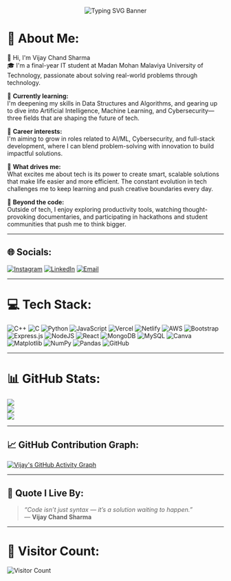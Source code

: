 <!-- Typing SVG Banner -->
<!-- Typing SVG Banner -->
<p align="center">
  <img
    src="https://readme-typing-svg.herokuapp.com?font=Fira+Code&size=24&duration=3000&pause=1000&color=F75C7E&center=true&vCenter=true&width=600&lines=Hi+%F0%9F%91%8B%2C+I'm+Vijay+Chand+Sharma;Final+Year+IT+Student+%F0%9F%92%BB;Learning+AI+%7C+DSA+%7C+Cybersecurity+%F0%9F%A7%A0;Welcome+to+my+GitHub+Profile+%F0%9F%91%8D"
    alt="Typing SVG Banner"
  />
</p>


# 💫 About Me:
👋 Hi, I'm Vijay Chand Sharma  
🎓 I'm a final-year IT student at Madan Mohan Malaviya University of Technology, passionate about solving real-world problems through technology.  

🔭 **Currently learning:**  
I'm deepening my skills in Data Structures and Algorithms, and gearing up to dive into Artificial Intelligence, Machine Learning, and Cybersecurity—three fields that are shaping the future of tech.  

🚀 **Career interests:**  
I'm aiming to grow in roles related to AI/ML, Cybersecurity, and full-stack development, where I can blend problem-solving with innovation to build impactful solutions.  

🎯 **What drives me:**  
What excites me about tech is its power to create smart, scalable solutions that make life easier and more efficient. The constant evolution in tech challenges me to keep learning and push creative boundaries every day.  

🌟 **Beyond the code:**  
Outside of tech, I enjoy exploring productivity tools, watching thought-provoking documentaries, and participating in hackathons and student communities that push me to think bigger.

---

## 🌐 Socials:
[![Instagram](https://img.shields.io/badge/Instagram-%23E4405F.svg?logo=Instagram&logoColor=white)](https://instagram.com/just_vijay_23) 
[![LinkedIn](https://img.shields.io/badge/LinkedIn-%230077B5.svg?logo=linkedin&logoColor=white)](https://www.linkedin.com/in/vijay-chand-sharma-70948b204/) 
[![Email](https://img.shields.io/badge/Email-D14836?logo=gmail&logoColor=white)](mailto:vijaychandsharma2018@gmail.com)

---

# 💻 Tech Stack:
![C++](https://img.shields.io/badge/c++-%2300599C.svg?style=for-the-badge&logo=c%2B%2B&logoColor=white) 
![C](https://img.shields.io/badge/c-%2300599C.svg?style=for-the-badge&logo=c&logoColor=white) 
![Python](https://img.shields.io/badge/python-3670A0?style=for-the-badge&logo=python&logoColor=ffdd54) 
![JavaScript](https://img.shields.io/badge/javascript-%23323330.svg?style=for-the-badge&logo=javascript&logoColor=%23F7DF1E) 
![Vercel](https://img.shields.io/badge/vercel-%23000000.svg?style=for-the-badge&logo=vercel&logoColor=white) 
![Netlify](https://img.shields.io/badge/netlify-%23000000.svg?style=for-the-badge&logo=netlify&logoColor=#00C7B7) 
![AWS](https://img.shields.io/badge/AWS-%23FF9900.svg?style=for-the-badge&logo=amazon-aws&logoColor=white) 
![Bootstrap](https://img.shields.io/badge/bootstrap-%238511FA.svg?style=for-the-badge&logo=bootstrap&logoColor=white) 
![Express.js](https://img.shields.io/badge/express.js-%23404d59.svg?style=for-the-badge&logo=express&logoColor=%2361DAFB) 
![NodeJS](https://img.shields.io/badge/node.js-6DA55F?style=for-the-badge&logo=node.js&logoColor=white) 
![React](https://img.shields.io/badge/react-%2320232a.svg?style=for-the-badge&logo=react&logoColor=%2361DAFB) 
![MongoDB](https://img.shields.io/badge/MongoDB-%234ea94b.svg?style=for-the-badge&logo=mongodb&logoColor=white) 
![MySQL](https://img.shields.io/badge/mysql-4479A1.svg?style=for-the-badge&logo=mysql&logoColor=white) 
![Canva](https://img.shields.io/badge/Canva-%2300C4CC.svg?style=for-the-badge&logo=Canva&logoColor=white) 
![Matplotlib](https://img.shields.io/badge/Matplotlib-%23ffffff.svg?style=for-the-badge&logo=Matplotlib&logoColor=black) 
![NumPy](https://img.shields.io/badge/numpy-%23013243.svg?style=for-the-badge&logo=numpy&logoColor=white) 
![Pandas](https://img.shields.io/badge/pandas-%23150458.svg?style=for-the-badge&logo=pandas&logoColor=white) 
![GitHub](https://img.shields.io/badge/github-%23121011.svg?style=for-the-badge&logo=github&logoColor=white)

---

# 📊 GitHub Stats:
![](https://github-readme-stats.vercel.app/api?username=tony23stark&theme=radical&hide_border=false&include_all_commits=false&count_private=false)<br/>
![](https://streak-stats.demolab.com?user=tony23stark&theme=radical&hide_border=false)<br/>
![](https://github-readme-stats.vercel.app/api/top-langs/?username=tony23stark&theme=radical&hide_border=false&include_all_commits=false&count_private=false&layout=compact)

---
## 📈 GitHub Contribution Graph:
[![Vijay's GitHub Activity Graph](https://github-readme-activity-graph.vercel.app/graph?username=tony23stark&theme=radical)](https://github.com/Ashutosh00710/github-readme-activity-graph)

---

## 🧠 Quote I Live By:
> *“Code isn’t just syntax — it’s a solution waiting to happen.”*  
> — **Vijay Chand Sharma**
---

# 🔢 Visitor Count:
![Visitor Count](https://komarev.com/ghpvc/?username=tony23stark&label=Profile%20Views&color=0e75b6&style=flat)

<!-- Proudly created with GPRM ( https://gprm.itsvg.in ) -->
